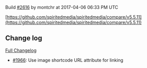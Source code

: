 Build [#2616](https://circleci.com/gh/spiritedmedia/spiritedmedia/2616) by montchr at 2017-04-06 06:33 PM UTC

[https://github.com/spiritedmedia/spiritedmedia/compare/v5.5.11](https://github.com/spiritedmedia/spiritedmedia/compare/v5.5.11)
## Change log
[Full Changelog](https://github.com/spiritedmedia/spiritedmedia/compare/v5.5.10...v5.5.11)

 - [#1966](https://github.com/spiritedmedia/spiritedmedia/pull/1966): Use image shortcode URL attribute for linking
